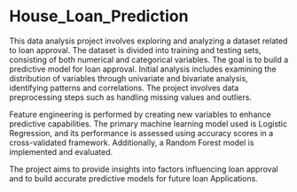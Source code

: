 # House_Loan_Prediction

This data analysis project involves exploring and analyzing a dataset related to loan approval. The dataset is divided into training and testing sets, consisting of both numerical and categorical variables. The goal is to build a predictive model for loan approval. Initial analysis includes examining the distribution of variables through univariate and bivariate analysis, identifying patterns and correlations. The project involves data preprocessing steps such as handling missing values and outliers. 

Feature engineering is performed by creating new variables to enhance predictive capabilities. The primary machine learning model used is Logistic Regression, and its performance is assessed using accuracy scores in a cross-validated framework. Additionally, a Random Forest model is implemented and evaluated. 

The project aims to provide insights into factors influencing loan approval and to build accurate predictive models for future loan Applications.
